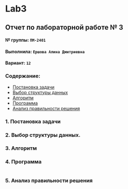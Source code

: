# Lab3
## Отчет по лабораторной работе № 3

#### № группы: `ПМ-2401`

#### Выполнила: `Ершова Алина Дмитриевна`

#### Вариант: `12`

### Cодержание:

- [Постановка задачи](#1-постановка-задачи)
- [Выбор структуры данных](#2-выбор-структуры-данных)
- [Алгоритм](#3-алгоритм)
- [Программа](#4-программа)
- [Анализ правильности решения](#5-анализ-правильности-решения)

### 1. Постановка задачи 



### 2. Выбор структуры данных.


### 3. Алгоритм



### 4. Программа

```

```

### 5. Анализ правильности решения

